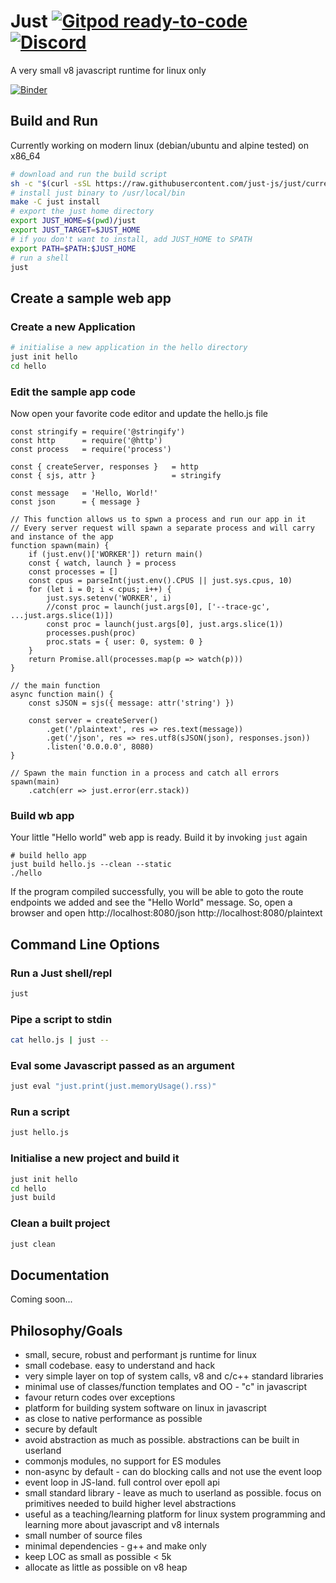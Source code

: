 # Just [![Gitpod ready-to-code](https://img.shields.io/badge/Gitpod-ready--to--code-908a85?logo=gitpod)](https://gitpod.io/#https://github.com/just-js/just) [![Discord](https://img.shields.io/discord/984405642091585536?label=Discord&logo=Discord)](https://discord.gg/aFpU6VzQK)

A very small v8 javascript runtime for linux only

[![Binder](https://mybinder.org/badge_logo.svg)](https://mybinder.org/v2/gh/just-js/binder/HEAD)

## Build and Run

Currently working on modern linux (debian/ubuntu and alpine tested) on x86_64

```bash
# download and run the build script
sh -c "$(curl -sSL https://raw.githubusercontent.com/just-js/just/current/install.sh)"
# install just binary to /usr/local/bin
make -C just install
# export the just home directory
export JUST_HOME=$(pwd)/just
export JUST_TARGET=$JUST_HOME
# if you don't want to install, add JUST_HOME to SPATH
export PATH=$PATH:$JUST_HOME
# run a shell
just
```
## Create a sample web app
### Create a new Application
```bash
# initialise a new application in the hello directory
just init hello
cd hello
```
### Edit the sample app code
Now open your favorite code editor and update the hello.js file
```ES6
const stringify = require('@stringify')
const http      = require('@http')
const process   = require('process')

const { createServer, responses }   = http
const { sjs, attr }                 = stringify

const message   = 'Hello, World!'
const json      = { message }

// This function allows us to spwn a process and run our app in it
// Every server request will spawn a separate process and will carry and instance of the app
function spawn(main) {
    if (just.env()['WORKER']) return main()
    const { watch, launch } = process
    const processes = []
    const cpus = parseInt(just.env().CPUS || just.sys.cpus, 10)
    for (let i = 0; i < cpus; i++) {
        just.sys.setenv('WORKER', i)
        //const proc = launch(just.args[0], ['--trace-gc', ...just.args.slice(1)])
        const proc = launch(just.args[0], just.args.slice(1))
        processes.push(proc)
        proc.stats = { user: 0, system: 0 }
    }
    return Promise.all(processes.map(p => watch(p)))
}

// the main function
async function main() {
    const sJSON = sjs({ message: attr('string') })

    const server = createServer()
        .get('/plaintext', res => res.text(message))
        .get('/json', res => res.utf8(sJSON(json), responses.json))
        .listen('0.0.0.0', 8080)
}

// Spawn the main function in a process and catch all errors
spawn(main)
    .catch(err => just.error(err.stack))
```
### Build wb app

Your little "Hello world" web app is ready.
Build it by invoking `just` again
```
# build hello app
just build hello.js --clean --static
./hello
```
If the program compiled successfully, you will be able to goto the route endpoints we added and see the "Hello World" message.
So, open a browser and open
http://localhost:8080/json
http://localhost:8080/plaintext


## Command Line Options

### Run a Just shell/repl
```bash
just
```

### Pipe a script to stdin
```bash
cat hello.js | just --
```

### Eval some Javascript passed as an argument
```bash
just eval "just.print(just.memoryUsage().rss)"
```

### Run a script
```bash
just hello.js
```

### Initialise a new project and build it
```bash
just init hello
cd hello
just build
```

### Clean a built project
```bash
just clean
```

## Documentation

Coming soon...

## Philosophy/Goals
- small, secure, robust and performant js runtime for linux
- small codebase. easy to understand and hack
- very simple layer on top of system calls, v8 and c/c++ standard libraries
- minimal use of classes/function templates and OO - "c" in javascript
- favour return codes over exceptions
- platform for building system software on linux in javascript
- as close to native performance as possible
- secure by default
- avoid abstraction as much as possible. abstractions can be built in userland
- commonjs modules, no support for ES modules
- non-async by default - can do blocking calls and not use the event loop
- event loop in JS-land. full control over epoll api
- small standard library - leave as much to userland as possible. focus on primitives needed to build higher level abstractions
- useful as a teaching/learning platform for linux system programming and learning more about javascript and v8 internals
- small number of source files
- minimal dependencies - g++ and make only
- keep LOC as small as possible < 5k
- allocate as little as possible on v8 heap
